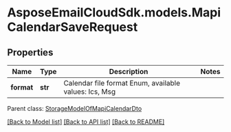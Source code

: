 # AsposeEmailCloudSdk.models.MapiCalendarSaveRequest
## Properties
Name | Type | Description | Notes
------------ | ------------- | ------------- | -------------
**format** | **str** | Calendar file format Enum, available values: Ics, Msg | 

 Parent class: [StorageModelOfMapiCalendarDto](StorageModelOfMapiCalendarDto.md)

[[Back to Model list]](README.md#documentation-for-models) [[Back to API list]](README.md#documentation-for-api-endpoints) [[Back to README]](README.md)


